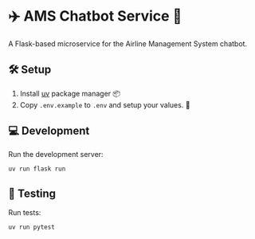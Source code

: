 # ✈️ AMS Chatbot Service 🤖

A Flask-based microservice for the Airline Management System chatbot.

## 🛠️ Setup

1. Install [uv](https://docs.astral.sh/uv/getting-started/installation/) package manager 📦
2. Copy `.env.example` to `.env` and setup your values. 🔑

## 💻 Development

Run the development server:
```bash
uv run flask run
```

## 🧪 Testing

Run tests:
```bash
uv run pytest
```